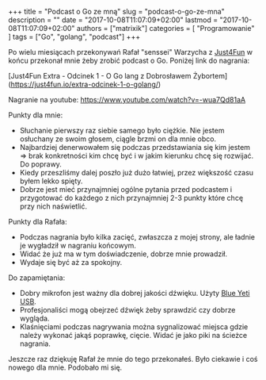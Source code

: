 +++
title = "Podcast o Go ze mną"
slug = "podcast-o-go-ze-mna"
description = ""
date = "2017-10-08T11:07:09+02:00"
lastmod = "2017-10-08T11:07:09+02:00"
authors = ["matrixik"]
categories = [
  "Programowanie"
]
tags = ["Go", "golang", "podcast"]
+++

Po wielu miesiącach przekonywań Rafał "senssei" Warzycha
z [Just4Fun](https://just4fun.io) w końcu przekonał mnie żeby zrobić podcast
o Go. Poniżej link do nagrania:

[Just4Fun Extra - Odcinek 1 - O Go lang z Dobrosławem Żybortem]
(https://just4fun.io/extra-odcinek-1-o-golang/)

Nagranie na youtube: <https://www.youtube.com/watch?v=-wua7Qd81aA>

Punkty dla mnie:

+ Słuchanie pierwszy raz siebie samego było ciężkie. Nie jestem osłuchany ze
  swoim głosem, ciągle brzmi on dla mnie obco.
+ Najbardziej denerwowałem się podczas przedstawiania się kim jestem => brak
  konkretności kim chcę być i w jakim kierunku chcę się rozwijać. Do poprawy.
+ Kiedy przeszliśmy dalej poszło już dużo łatwiej, przez większość czasu
  byłem lekko spięty.
+ Dobrze jest mieć przynajmniej ogólne pytania przed podcastem i przygotować
  do każdego z nich przynajmniej 2-3 punkty które chcę przy nich naświetlić.

Punkty dla Rafała:

+ Podczas nagrania było kilka zacięć, zwłaszcza z mojej strony, ale ładnie
  je wygładził w nagraniu końcowym.
+ Widać że już ma w tym doświadczenie, dobrze mnie prowadził.
+ Wydaje się być aż za spokojny.

Do zapamiętania:

+ Dobry mikrofon jest ważny dla dobrej jakości dźwięku. Użyty
  [Blue Yeti USB](http://www.bluemic.com/products/yeti/).
+ Profesjonaliści mogą obejrzeć dźwięk żeby sprawdzić czy dobrze wygląda.
+ Klaśnięciami podczas nagrywania można sygnalizować miejsca gdzie należy
  wykonać jakąś poprawkę, cięcie. Widać je jako piki na ścieżce nagrania.

Jeszcze raz dziękuję Rafał że mnie do tego przekonałeś. Było ciekawie
i coś nowego dla mnie. Podobało mi się.
